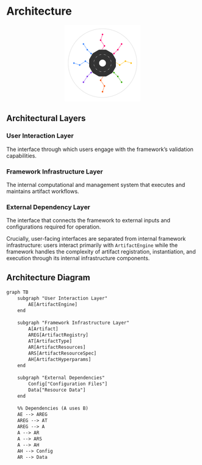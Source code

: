 # Architecture

<p align="center">
  <img src="../assets/artifact_ml_logo.svg" width="200" alt="Artifact-ML Logo">
</p>

## Architectural Layers

### User Interaction Layer

The interface through which users engage with the framework’s validation capabilities.

### Framework Infrastructure Layer

The internal computational and management system that executes and maintains artifact workflows.

### External Dependency Layer

The interface that connects the framework to external inputs and configurations required for operation.

Crucially, user-facing interfaces are separated from internal framework infrastructure: users interact primarily with `ArtifactEngine` while the framework handles the complexity of artifact registration, instantiation, and execution through its internal infrastructure components.

## Architecture Diagram

```mermaid
graph TB
    subgraph "User Interaction Layer"
        AE[ArtifactEngine]
    end
    
    subgraph "Framework Infrastructure Layer"
        A[Artifact]
        AREG[ArtifactRegistry]
        AT[ArtifactType]
        AR[ArtifactResources]
        ARS[ArtifactResourceSpec]
        AH[ArtifactHyperparams]
    end
    
    subgraph "External Dependencies"
        Config["Configuration Files"]
        Data["Resource Data"]
    end
    
    %% Dependencies (A uses B)
    AE --> AREG
    AREG --> AT
    AREG --> A
    A --> AR
    A --> ARS
    A --> AH
    AH --> Config
    AR --> Data
```

